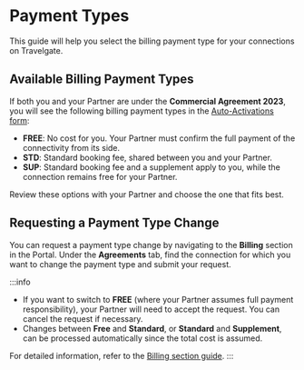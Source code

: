 ﻿---
sidebar_position: 2
---

# Payment Types

This guide will help you select the billing payment type for your connections on Travelgate.

## Available Billing Payment Types

If both you and your Partner are under the **Commercial Agreement 2023**, you will see the following billing payment types in the [Auto-Activations form](/kb/web-features/connections/my-connections/guick-guide-to-auto-activations/):

- **FREE**: No cost for you. Your Partner must confirm the full payment of the connectivity from its side.
- **STD**: Standard booking fee, shared between you and your Partner.
- **SUP**: Standard booking fee and a supplement apply to you, while the connection remains free for your Partner.

Review these options with your Partner and choose the one that fits best.

## Requesting a Payment Type Change

You can request a payment type change by navigating to the **Billing** section in the Portal. Under the **Agreements** tab, find the connection for which you want to change the payment type and submit your request.

:::info
- If you want to switch to **FREE** (where your Partner assumes full payment responsibility), your Partner will need to accept the request. You can cancel the request if necessary.
- Changes between **Free** and **Standard**, or **Standard** and **Supplement**, can be processed automatically since the total cost is assumed.

For detailed information, refer to the [Billing section guide](https://www.travelgate.com/kbase/account-settings/billing).
:::